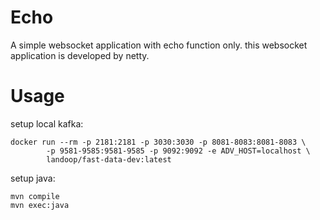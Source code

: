 # Echo
A simple websocket application with echo function only. this websocket application is developed by netty.

# Usage

setup local kafka:
```
docker run --rm -p 2181:2181 -p 3030:3030 -p 8081-8083:8081-8083 \
        -p 9581-9585:9581-9585 -p 9092:9092 -e ADV_HOST=localhost \
        landoop/fast-data-dev:latest
```

setup java:
```
mvn compile
mvn exec:java
```

